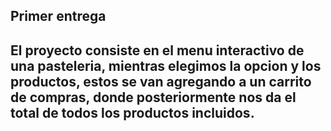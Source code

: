 ## Primer entrega

## El proyecto consiste en el menu interactivo de una pasteleria, mientras elegimos la opcion y los productos, estos se van agregando a un carrito de compras, donde posteriormente nos da el total de todos los productos incluidos. 